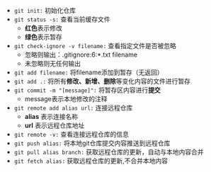 - ```git init:``` 初始化仓库
- ```git status -s:```  查看当前缓存文件 
  - **红色**表示修改
  - **绿色**表示暂存
- ```git check-ignore -v filename:```  查看指定文件是否被忽略 
  - 忽略则输出：.gitignore:6:*.txt      filename
  - 未忽略则无任何输出
- ```git add filename:``` 将filename添加到暂存（无返回）
- ```git add .:``` 将所有**修改、新增、删除**等变化内容的文件进行暂存
- ```git commit -m "[message]":``` 将暂存区内容进行**提交**
  - message表示本地修改的注释
- ```git remote add alias url:``` 连接远程仓库
  - **alias** 表示连接名称
  - **url** 表示远程仓库地址
- ```git remote -v:``` 查看连接远程仓库的信息
- ```git push alias:``` 将本地git仓库提交内容推送到远程仓库
- ```git pull alias branch:``` 获取远程仓库的更新，自动与本地内容合并
- ```git fetch alias:``` 获取远程仓库的更新,不合并本地内容

